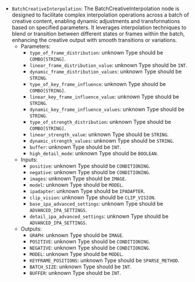- `BatchCreativeInterpolation`: The BatchCreativeInterpolation node is designed to facilitate complex interpolation operations across a batch of creative content, enabling dynamic adjustments and transformations based on specified parameters. It leverages interpolation techniques to blend or transition between different states or frames within the batch, enhancing the creative output with smooth transitions or variations.
    - Parameters:
        - `type_of_frame_distribution`: unknown Type should be `COMBO[STRING]`.
        - `linear_frame_distribution_value`: unknown Type should be `INT`.
        - `dynamic_frame_distribution_values`: unknown Type should be `STRING`.
        - `type_of_key_frame_influence`: unknown Type should be `COMBO[STRING]`.
        - `linear_key_frame_influence_value`: unknown Type should be `STRING`.
        - `dynamic_key_frame_influence_values`: unknown Type should be `STRING`.
        - `type_of_strength_distribution`: unknown Type should be `COMBO[STRING]`.
        - `linear_strength_value`: unknown Type should be `STRING`.
        - `dynamic_strength_values`: unknown Type should be `STRING`.
        - `buffer`: unknown Type should be `INT`.
        - `high_detail_mode`: unknown Type should be `BOOLEAN`.
    - Inputs:
        - `positive`: unknown Type should be `CONDITIONING`.
        - `negative`: unknown Type should be `CONDITIONING`.
        - `images`: unknown Type should be `IMAGE`.
        - `model`: unknown Type should be `MODEL`.
        - `ipadapter`: unknown Type should be `IPADAPTER`.
        - `clip_vision`: unknown Type should be `CLIP_VISION`.
        - `base_ipa_advanced_settings`: unknown Type should be `ADVANCED_IPA_SETTINGS`.
        - `detail_ipa_advanced_settings`: unknown Type should be `ADVANCED_IPA_SETTINGS`.
    - Outputs:
        - `GRAPH`: unknown Type should be `IMAGE`.
        - `POSITIVE`: unknown Type should be `CONDITIONING`.
        - `NEGATIVE`: unknown Type should be `CONDITIONING`.
        - `MODEL`: unknown Type should be `MODEL`.
        - `KEYFRAME_POSITIONS`: unknown Type should be `SPARSE_METHOD`.
        - `BATCH_SIZE`: unknown Type should be `INT`.
        - `BUFFER`: unknown Type should be `INT`.
